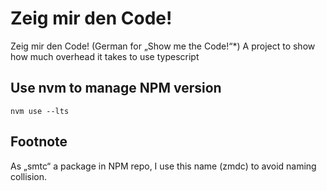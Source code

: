 # Zeig mir den Code!

Zeig mir den Code! (German for „Show me the Code!“*) 
A project to show how much overhead it takes to use typescript

## Use nvm to manage NPM version

```shell
nvm use --lts
```



## Footnote 

As „smtc“ a package in NPM repo, I use this name (zmdc) to avoid naming collision.

